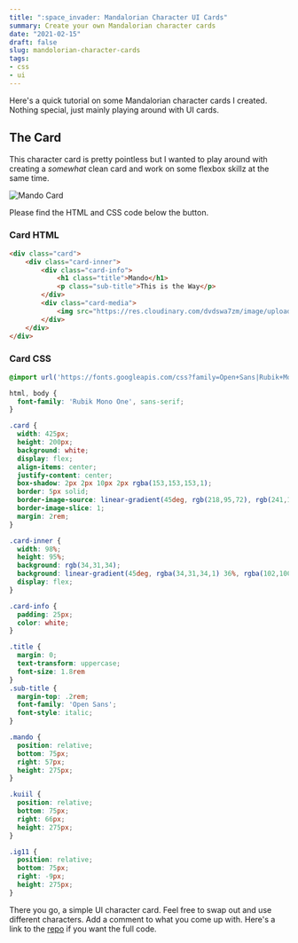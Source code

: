 ```yaml
---
title: ":space_invader: Mandalorian Character UI Cards"
summary: Create your own Mandalorian character cards
date: "2021-02-15"
draft: false
slug: mandolorian-character-cards
tags:
- css
- ui
---
```


Here's a quick tutorial on some Mandalorian character cards I created. Nothing special, just mainly playing around with UI cards.

## The Card

This character card is pretty pointless but I wanted to play around with creating a *somewhat* clean card and work on some flexbox skillz at the same time.

![Mando Card](/images/mando-card.png)

Please find the HTML and CSS code below the button.

### Card HTML

```html
<div class="card">
    <div class="card-inner">
        <div class="card-info">
            <h1 class="title">Mando</h1>
            <p class="sub-title">This is the Way</p>
        </div>
        <div class="card-media">
            <img src="https://res.cloudinary.com/dvdswa7zm/image/upload/v1575229407/codepen/mando_wfyrkw.png" class="card-img mando">
        </div>
    </div>
</div>
```

### Card CSS

```css
@import url('https://fonts.googleapis.com/css?family=Open+Sans|Rubik+Mono+One&display=swap');

html, body {
  font-family: 'Rubik Mono One', sans-serif;
}

.card {
  width: 425px;
  height: 200px;
  background: white;
  display: flex;
  align-items: center;
  justify-content: center;
  box-shadow: 2px 2px 10px 2px rgba(153,153,153,1);
  border: 5px solid;
  border-image-source: linear-gradient(45deg, rgb(218,95,72), rgb(241,188,79));
  border-image-slice: 1;
  margin: 2rem;
}

.card-inner {
  width: 98%;
  height: 95%;
  background: rgb(34,31,34);
  background: linear-gradient(45deg, rgba(34,31,34,1) 36%, rgba(102,100,105,1) 100%);
  display: flex;
}

.card-info {
  padding: 25px;
  color: white;
}

.title {
  margin: 0;
  text-transform: uppercase;
  font-size: 1.8rem
}
.sub-title {
  margin-top: .2rem;
  font-family: 'Open Sans';
  font-style: italic;
}

.mando {
  position: relative;
  bottom: 75px;
  right: 57px;
  height: 275px;
}

.kuiil {
  position: relative;
  bottom: 75px;
  right: 66px;
  height: 275px;
}

.ig11 {
  position: relative;
  bottom: 75px;
  right: -9px;
  height: 275px;
}
```

There you go, a simple UI character card. Feel free to swap out and use different characters. Add a comment to what you come up with. Here's a link to the [repo](https://github.com/ostranme/mandalorian-cards) if you want the full code.